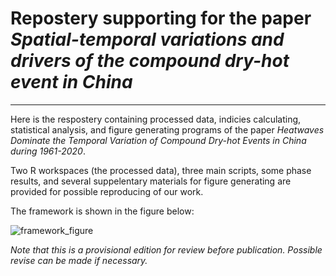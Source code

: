 # Repostery supporting for the paper *Spatial-temporal variations and drivers of the compound dry-hot event in China*
---
Here is the respostery containing processed data, indicies calculating, statistical analysis, and figure generating programs of the paper *Heatwaves Dominate the Temporal Variation of Compound Dry-hot Events in China during 1961-2020​*.

Two R workspaces (the processed data), three main scripts, some phase results, and several suppelentary materials for figure generating are provided for possible reproducing of our work.

The framework is shown in the figure below:

![framework_figure](https://user-images.githubusercontent.com/76802881/167647388-c60036f2-73ec-456c-a6c0-d4c36403a9fc.png)

*Note that this is a provisional edition for review before publication. Possible revise can be made if necessary.*

